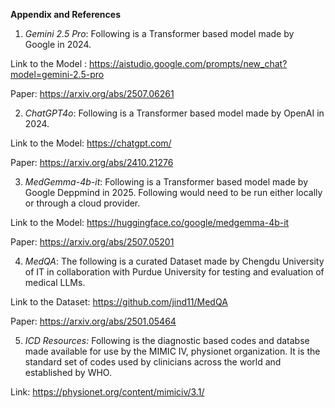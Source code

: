 **Appendix and References**

1. *Gemini 2.5 Pro*: Following is a Transformer based model made by Google in 2024.

Link to the Model : https://aistudio.google.com/prompts/new_chat?model=gemini-2.5-pro

Paper: https://arxiv.org/abs/2507.06261

2. *ChatGPT4o*: Following is a Transformer based model made by OpenAI in 2024.

Link to the Model: https://chatgpt.com/

Paper: https://arxiv.org/abs/2410.21276

3. *MedGemma-4b-it*: Following is a Transformer based model made by Google Deppmind in 2025. Following would need to be run either locally or through a cloud provider.

Link to the Model: https://huggingface.co/google/medgemma-4b-it

Paper: https://arxiv.org/abs/2507.05201

4. *MedQA*: The following is a curated Dataset made by Chengdu University of IT in collaboration with Purdue University for testing and evaluation of medical LLMs.

Link to the Dataset: https://github.com/jind11/MedQA

Paper: https://arxiv.org/abs/2501.05464

5. *ICD Resources:* Following is the diagnostic based codes and databse made available for use by the MIMIC IV, physionet organization. It is the standard set of codes used by clinicians across the world and established by WHO.

Link: https://physionet.org/content/mimiciv/3.1/
